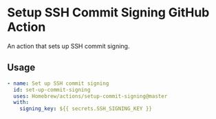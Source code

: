 # Setup SSH Commit Signing GitHub Action

An action that sets up SSH commit signing.

## Usage

```yaml
- name: Set up SSH commit signing
  id: set-up-commit-signing
  uses: Homebrew/actions/setup-commit-signing@master
  with:
    signing_key: ${{ secrets.SSH_SIGNING_KEY }}
```
